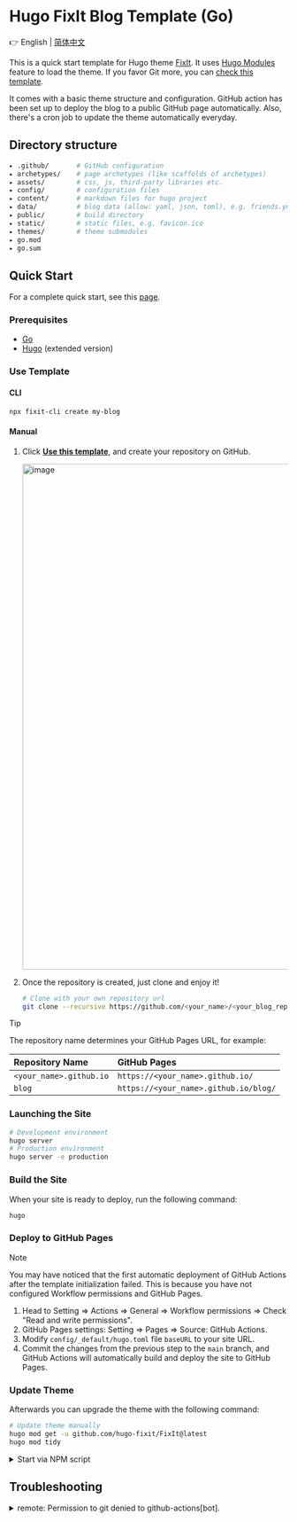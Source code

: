 # Hugo FixIt Blog Template (Go)

👉 English | [简体中文](README.md)

This is a quick start template for Hugo theme [FixIt](https://github.com/hugo-fixit/FixIt). It uses [Hugo Modules](https://gohugo.io/hugo-modules/) feature to load the theme. If you favor Git more, you can [check this template](https://github.com/hugo-fixit/hugo-fixit-starter1).

It comes with a basic theme structure and configuration. GitHub action has been set up to deploy the blog to a public GitHub page automatically. Also, there's a cron job to update the theme automatically everyday.

## Directory structure

```bash
▸ .github/       # GitHub configuration
▸ archetypes/    # page archetypes (like scaffolds of archetypes)
▸ assets/        # css, js, third-party libraries etc.
▸ config/        # configuration files
▸ content/       # markdown files for hugo project
▸ data/          # blog data (allow: yaml, json, toml), e.g. friends.yml
▸ public/        # build directory
▸ static/        # static files, e.g. favicon.ico
▸ themes/        # theme submodules
▸ go.mod
▸ go.sum
```

## Quick Start

For a complete quick start, see this [page](https://fixit.lruihao.cn/documentation/getting-started/).

### Prerequisites

- [Go](https://go.dev/dl/)
- [Hugo](https://gohugo.io/installation/) (extended version)

### Use Template

#### CLI

```bash
npx fixit-cli create my-blog
```

#### Manual

1. Click [**Use this template**](https://github.com/hugo-fixit/hugo-fixit-starter/generate), and create your repository on GitHub.

    <img width="913" alt="image" src="https://github.com/hugo-fixit/hugo-fixit-starter1/assets/33419593/d5fbd940-3ffd-4750-b1e6-4e87b50b0696">

2. Once the repository is created, just clone and enjoy it!

    ```bash
    # Clone with your own repository url
    git clone --recursive https://github.com/<your_name>/<your_blog_repo>.git
    ```

> [!TIP]
> The repository name determines your GitHub Pages URL, for example:
>
> | Repository Name | GitHub Pages |
> | :--- | :--- |
> | `<your_name>.github.io` | `https://<your_name>.github.io/` |
> | `blog` | `https://<your_name>.github.io/blog/` |

### Launching the Site

```bash
# Development environment
hugo server
# Production environment
hugo server -e production
```

### Build the Site

When your site is ready to deploy, run the following command:

```bash
hugo
```

### Deploy to GitHub Pages

> [!NOTE]
> You may have noticed that the first automatic deployment of GitHub Actions after the template initialization failed. This is because you have not configured Workflow permissions and GitHub Pages.

1. Head to Setting => Actions => General => Workflow permissions => Check "Read and write permissions".
2. GitHub Pages settings: Setting => Pages => Source: GitHub Actions.
3. Modify `config/_default/hugo.toml` file `baseURL` to your site URL.
4. Commit the changes from the previous step to the `main` branch, and GitHub Actions will automatically build and deploy the site to GitHub Pages.

### Update Theme

Afterwards you can upgrade the theme with the following command:

```bash
# Update theme manually
hugo mod get -u github.com/hugo-fixit/FixIt@latest
hugo mod tidy
```

<details>
  <summary>Start via NPM script</summary>

  ```bash
  # build the blog
  npm run build
  # run a local debugging server with watch
  npm run server
  # run a local debugging server in production environment
  npm run server:production
  # update theme submodules
  npm run update:theme
  ```

</details>

## Troubleshooting

<details>
  <summary>remote: Permission to git denied to github-actions[bot].</summary>
  Head to Setting => Actions => General => Workflow permissions => Check "Read and write permissions".
</details>
